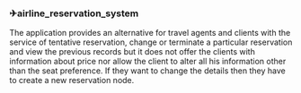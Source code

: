### ✈airline_reservation_system
 
The application provides an alternative for travel agents and clients with the service of tentative reservation, change or terminate a particular reservation and view the previous records but it does not offer the clients with information about price nor allow the client to alter all his information other than the seat preference. If they want to change the details then they have to create a new reservation node.
